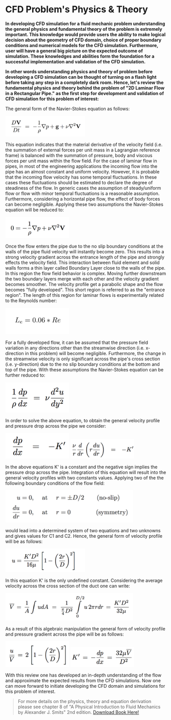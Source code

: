 # CFD Problem's Physics & Theory

**In developing CFD simulation for a fluid mechanic problem understanding the general physics and fundamental theory of the problem is extremely important. This knowledge would provide users the ability to make logical decision about the geometry of CFD domain, choice of proper boundary conditions and numerical models for the CFD simulation. Furthermore, user will have a general big picture on the expected outcome of simulation. These knowledges and abilities form the foundation for a successful implementation and validation of the CFD simulation.**

**In other words understanding physics and theory of problem before developing a CFD simulation can be thought of turning on a flash light before taking any step in a completely dark room. Hence, let's review the fundamental physics and theory behind the problem of "2D Laminar Flow in a Rectangular Pipe." as the first step for development and validation of CFD simulation for this problem of interest:**

The general form of the Navier-Stokes equation as follows:

<img src="./Images/lex-smits-8.1.png" width="250">

This equation indicates that the material derivative of the velocity field (i.e. the summation of external forces per unit mass in a Lagrangian reference frame) is balanced with the summation of pressure, body and viscous forces per unit mass within the flow field. For the case of laminar flow in pipes, in most of the engineering applications the incoming flow into the pipe has an almost constant and uniform velocity. However, it is probable that the incoming flow velocity has some temporal fluctuations. In these cases these fluctuations should be estimated to declare the degree of steadiness of the flow. In generic cases the assumption of steady/uniform flow or flow with minor temporal fluctuations is a reasonable assumption. Furthermore, considering a horizontal pipe flow, the effect of body forces can become negligible. Applying these two assumptions the Navier-Stokes equation will be reduced to:

<img src="./Images/lex-smits-8.2.png" width="200">

Once the flow enters the pipe due to the no slip boundary conditions at the walls of the pipe fluid velocity will instantly become zero. This results into a strong velocity gradient across the entrance length of the pipe and strongly effects the velocity field. This interaction between fluid element and solid walls forms a thin layer called Boundary Layer close to the walls of the pipe. In this region the flow field behavior is complex. Moving further downstream the two boundary layers merge with each other and the velocity gradient becomes smoother. The velocity profile get a parabolic shape and the flow becomes "fully developed". This short region is referred to as the "entrance region". The length of this region for laminar flows is experimentally related to the Reynolds number:

<img src="./Images/lex-smits-8.2.1.png" width="200">

For a fully developed flow, it can be assumed that the pressure field variation in any directions other than the streamwise direction (i.e. x-direction in this problem) will become negligible. Furthermore, the change in the streamwise velocity is only significant across the pipe's cross section (i.e. y-direction) due to the no slip boundary conditions at the bottom and top of the pipe. With these assumptions the Navier-Stokes equation can be further reduced to:

<img src="./Images/lex-smits-8.3.png" width="200">

In order to solve the above equation, to obtain the general velocity profile and pressure drop across the pipe we consider:

<img src="./Images/lex-smits-8.13.png" width="200">

<img src="./Images/lex-smits-8.14.png" width="200">

In the above equations K' is a constant and the negative sign implies the pressure drop across the pipe. Integration of this equation will result into the general velocity profiles with two constants values. Applying two of the the following boundary conditions of the flow field:

<img src="./Images/lex-smits-8-BCs.png" width="400">

would lead into a determined system of two equations and two unknowns and gives values for C1 and C2. Hence, the general form of velocity profile will be as follows:

<img src="./Images/lex-smits-8.15.png" width="250">

In this equation K' is the only undefined constant. Considering the average velocity across the cross section of the duct one can write:

<img src="./Images/lex-smits-8.16.png" width="400">

As a result of this algebraic manipulation the general form of velocity profile and pressure gradient across the pipe will be as follows:

<img src="./Images/lex-smits-8.18.png" width="200">

<img src="./Images/lex-smits-8.17.png" width="200">

With this review one has developed an in-depth understanding of the flow and approximate the expected results from the CFD simulations. Now one can move forward to initiate developing the CFD domain and simulations for this problem of interest.

> For more details on the physics, theory and equation derivation please see chapter 8 of "A Physical Introduction to Fluid Mechanics by Alexander J. Smits" 2nd edition. [Download Book Here!](http://www.efluids.com/efluids/books/efluids_books.htm)
